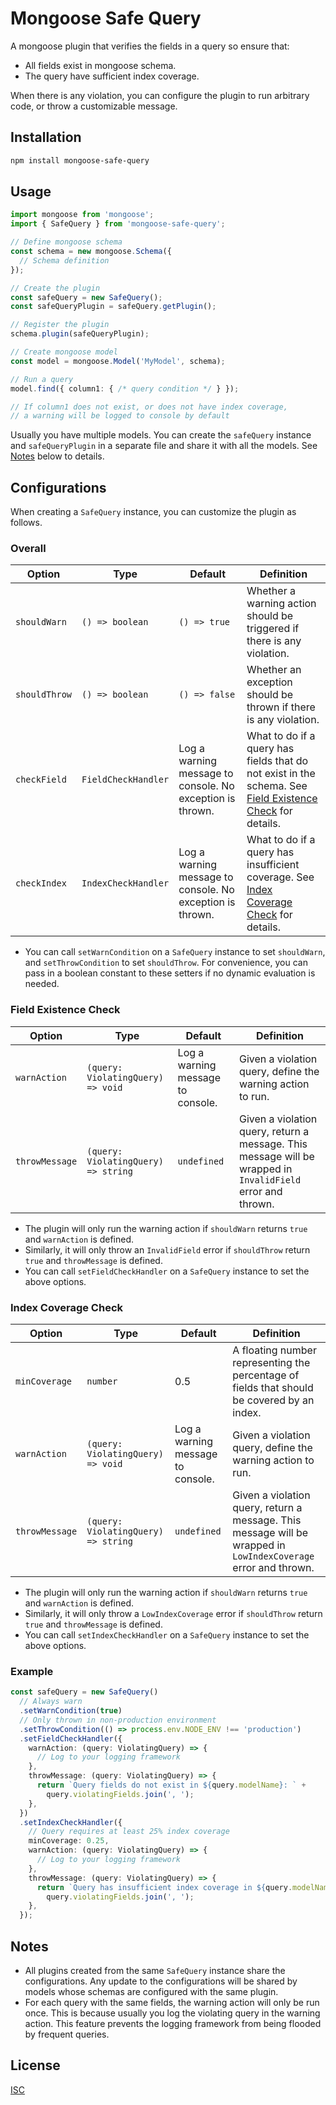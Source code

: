 # Mongoose Safe Query

A mongoose plugin that verifies the fields in a query so ensure that:
- All fields exist in mongoose schema.
- The query have sufficient index coverage.

When there is any violation, you can configure the plugin to run arbitrary code, or throw a customizable message.

## Installation

```sh
npm install mongoose-safe-query
```

## Usage

```ts
import mongoose from 'mongoose';
import { SafeQuery } from 'mongoose-safe-query';

// Define mongoose schema
const schema = new mongoose.Schema({
  // Schema definition
});

// Create the plugin
const safeQuery = new SafeQuery();
const safeQueryPlugin = safeQuery.getPlugin();

// Register the plugin
schema.plugin(safeQueryPlugin);

// Create mongoose model
const model = mongoose.Model('MyModel', schema);

// Run a query
model.find({ column1: { /* query condition */ } });

// If column1 does not exist, or does not have index coverage,
// a warning will be logged to console by default 
```

Usually you have multiple models. You can create the `safeQuery` instance and `safeQueryPlugin` in a separate file and share it with all the models. See [Notes](#notes) below to details.

## Configurations

When creating a `SafeQuery` instance, you can customize the plugin as follows.

### Overall

| Option | Type | Default | Definition |
| ---- | ---- | ---- | ---- |
| `shouldWarn` | `() => boolean` | `() => true` | Whether a warning action should be triggered if there is any violation. |
| `shouldThrow` | `() => boolean` | `() => false` | Whether an exception should be thrown if there is any violation. |
| `checkField` | `FieldCheckHandler` | Log a warning message to console. No exception is thrown. | What to do if a query has fields that do not exist in the schema. See [Field Existence Check](#field-existence-check) for details. |
| `checkIndex` | `IndexCheckHandler` | Log a warning message to console. No exception is thrown. | What to do if a query has insufficient coverage. See [Index Coverage Check](#index-coverage-check) for details. |

- You can call `setWarnCondition` on a `SafeQuery` instance to set `shouldWarn`, and `setThrowCondition` to set `shouldThrow`. For convenience, you can pass in a boolean constant to these setters if no dynamic evaluation is needed.

### Field Existence Check

| Option | Type | Default | Definition |
| ---- | ---- | ---- | ---- |
| `warnAction` | `(query: ViolatingQuery) => void` | Log a warning message to console. | Given a violation query, define the warning action to run. |
| `throwMessage` | `(query: ViolatingQuery) => string` | `undefined` | Given a violation query, return a message. This message will be wrapped in `InvalidField` error and thrown. |

- The plugin will only run the warning action if `shouldWarn` returns `true` and `warnAction` is defined.
- Similarly, it will only throw an `InvalidField` error if `shouldThrow` return `true` and `throwMessage` is defined.
- You can call `setFieldCheckHandler` on a `SafeQuery` instance to set the above options.

### Index Coverage Check

| Option | Type | Default | Definition |
| ---- | ---- | ---- | ---- |
| `minCoverage` | `number` | 0.5 | A floating number representing the percentage of fields that should be covered by an index. |
| `warnAction` | `(query: ViolatingQuery) => void` | Log a warning message to console. | Given a violation query, define the warning action to run. |
| `throwMessage` | `(query: ViolatingQuery) => string` | `undefined` | Given a violation query, return a message. This message will be wrapped in `LowIndexCoverage` error and thrown. |

- The plugin will only run the warning action if `shouldWarn` returns `true` and `warnAction` is defined.
- Similarly, it will only throw a `LowIndexCoverage` error if `shouldThrow` return `true` and `throwMessage` is defined.
- You can call `setIndexCheckHandler` on a `SafeQuery` instance to set the above options.

### Example

```ts
const safeQuery = new SafeQuery()
  // Always warn
  .setWarnCondition(true)
  // Only thrown in non-production environment
  .setThrowCondition(() => process.env.NODE_ENV !== 'production')
  .setFieldCheckHandler({
    warnAction: (query: ViolatingQuery) => {
      // Log to your logging framework
    },
    throwMessage: (query: ViolatingQuery) => {
      return `Query fields do not exist in ${query.modelName}: ` +
        query.violatingFields.join(', ');
    },
  })
  .setIndexCheckHandler({
    // Query requires at least 25% index coverage
    minCoverage: 0.25,
    warnAction: (query: ViolatingQuery) => {
      // Log to your logging framework
    },
    throwMessage: (query: ViolatingQuery) => {
      return `Query has insufficient index coverage in ${query.modelName}: ` +
        query.violatingFields.join(', ');
    },
  });
```

## Notes
- All plugins created from the same `SafeQuery` instance share the configurations. Any update to the configurations will be shared by models whose schemas are configured with the same plugin.
- For each query with the same fields, the warning action will only be run once. This is because usually you log the violating query in the warning action. This feature prevents the logging framework from being flooded by frequent queries.

## License
[ISC](LICENSE.md)
